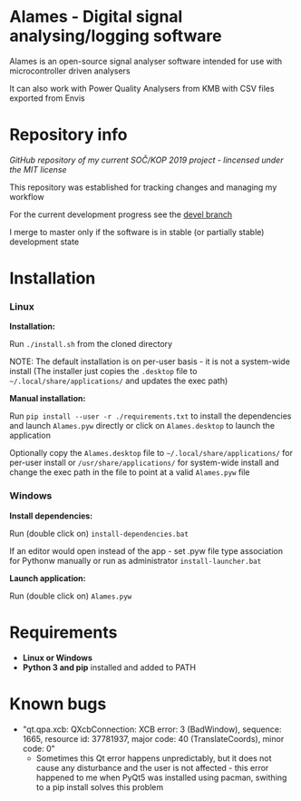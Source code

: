 # Alames - Digital signal analysing/logging software
Alames is an open-source signal analyser software intended for use with microcontroller driven analysers

It can also work with Power Quality Analysers from KMB with CSV files exported from Envis

# Repository info
*GitHub repository of my current SOČ/KOP 2019 project - lincensed under the MIT license*

This repository was established for tracking changes and managing my workflow

For the current development progress see the [devel branch](https://github.com/KLZ-0/Alames/tree/devel)

I merge to master only if the software is in stable (or partially stable) development state

# Installation
### Linux

**Installation:**

Run `./install.sh` from the cloned directory

NOTE: The default installation is on per-user basis - it is not a system-wide install (The installer just copies the `.desktop` file to `~/.local/share/applications/` and updates the exec path)

**Manual installation:**

Run `pip install --user -r ./requirements.txt` to install the dependencies and launch `Alames.pyw` directly or click on `Alames.desktop` to launch the application

Optionally copy the `Alames.desktop` file to `~/.local/share/applications/` for per-user install or `/usr/share/applications/` for system-wide install and change the exec path in the file to point at a valid `Alames.pyw` file

### Windows
**Install dependencies:**

Run (double click on) `install-dependencies.bat`

If an editor would open instead of the app - set .pyw file type association for Pythonw manually or run as administrator `install-launcher.bat`

**Launch application:**

Run (double click on) `Alames.pyw`

# Requirements
 - **Linux or Windows**
 - **Python 3 and pip** installed and added to PATH

# Known bugs

 - "qt.qpa.xcb: QXcbConnection: XCB error: 3 (BadWindow), sequence: 1665, resource id: 37781937, major code: 40 (TranslateCoords), minor code: 0"
    - Sometimes this Qt error happens unpredictably, but it does not cause any disturbance and the user is not affected - this error happened to me when PyQt5 was installed using pacman, swithing to a pip install solves this problem
